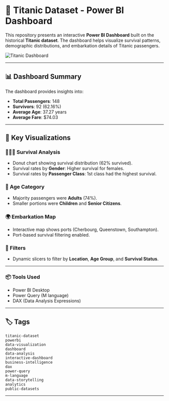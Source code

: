 # 🚢 Titanic Dataset - Power BI Dashboard

This repository presents an interactive **Power BI Dashboard** built on the historical **Titanic dataset**. The dashboard helps visualize survival patterns, demographic distributions, and embarkation details of Titanic passengers.

![Titanic Dashboard](https://github.com/vinaykumar2331/Titanic-Dataset-Analysis-in-Power-BI-Passenger-Survival-Rate/blob/main/Titanic.png)

---

## 📊 Dashboard Summary

The dashboard provides insights into:

- **Total Passengers**: 148  
- **Survivors**: 92 (62.16%)  
- **Average Age**: 37.27 years  
- **Average Fare**: $74.03

---

## 📌 Key Visualizations

### 🧑‍🤝‍🧑 Survival Analysis
- Donut chart showing survival distribution (62% survived).
- Survival rates by **Gender**: Higher survival for females.
- Survival rates by **Passenger Class**: 1st class had the highest survival.

### 👶 Age Category
- Majority passengers were **Adults** (74%).
- Smaller portions were **Children** and **Senior Citizens**.

### 🌍 Embarkation Map
- Interactive map shows ports (Cherbourg, Queenstown, Southampton).
- Port-based survival filtering enabled.

### 🧩 Filters
- Dynamic slicers to filter by **Location**, **Age Group**, and **Survival Status**.

---

### 📦 Tools Used
- Power BI Desktop
- Power Query (M language)
- DAX (Data Analysis Expressions)

---

## 🏷️ Tags

`titanic-dataset`  
`powerbi`  
`data-visualization`  
`dashboard`  
`data-analysis`  
`interactive-dashboard`  
`business-intelligence`  
`dax`  
`power-query`  
`m-language`  
`data-storytelling`  
`analytics`  
`public-datasets`  

---
